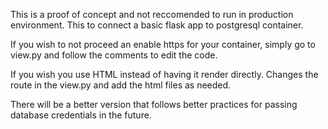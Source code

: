 This is a proof of concept and not reccomended to run in production environment.
This to connect a basic flask app to postgresql container.

If you wish to not proceed an enable https for your container, simply go to view.py and follow the comments to edit the code.

If you wish you use HTML instead of having it render directly. Changes the route in the view.py and add the html files as needed. 


There will be a better version that follows better practices for passing database credentials in the future.
